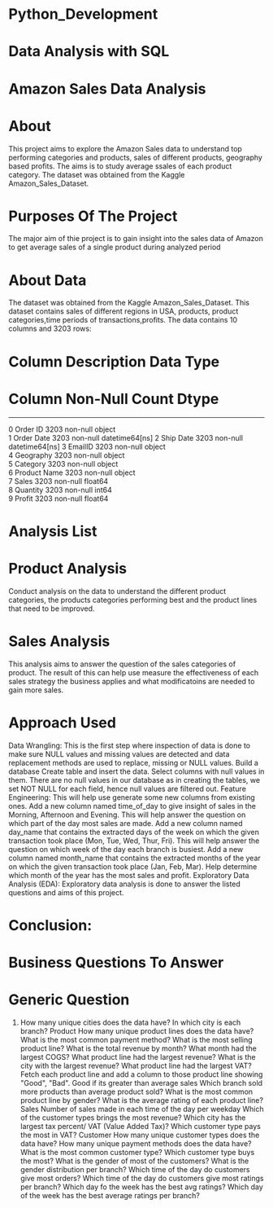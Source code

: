 # Python_Development
# Data Analysis with SQL
# Amazon Sales Data Analysis
# About
This project aims to explore the Amazon Sales data to understand top performing categories and products, sales of different products, geography based profits. The aims is to study average ssales of each product category. The dataset was obtained from the Kaggle Amazon_Sales_Dataset.

# Purposes Of The Project
The major aim of thie project is to gain insight into the sales data of Amazon to get average sales of a single product during analyzed period

# About Data
The dataset was obtained from the Kaggle Amazon_Sales_Dataset. This dataset contains sales of different regions in USA, products, product categories,time periods of 
transactions,profits. The data contains 10 columns and 3203 rows:

# Column Description Data Type
 #   Column        Non-Null Count  Dtype         
---  ------        --------------  -----         
 0   Order ID      3203 non-null   object        
 1   Order Date    3203 non-null   datetime64[ns]
 2   Ship Date     3203 non-null   datetime64[ns]
 3   EmailID       3203 non-null   object        
 4   Geography     3203 non-null   object        
 5   Category      3203 non-null   object        
 6   Product Name  3203 non-null   object        
 7   Sales         3203 non-null   float64       
 8   Quantity      3203 non-null   int64         
 9   Profit        3203 non-null   float64    

# Analysis List
# Product Analysis
Conduct analysis on the data to understand the different product categories, the products categories performing best and the product lines that need to be improved.

# Sales Analysis
This analysis aims to answer the question of the sales categories of product. The result of this can help use measure the effectiveness of each sales strategy the business applies and what modificatoins are needed to gain more sales.

# Approach Used
Data Wrangling: This is the first step where inspection of data is done to make sure NULL values and missing values are detected and data replacement methods are used to replace, missing or NULL values.
Build a database
Create table and insert the data.
Select columns with null values in them. There are no null values in our database as in creating the tables, we set NOT NULL for each field, hence null values are filtered out.
Feature Engineering: This will help use generate some new columns from existing ones.
Add a new column named time_of_day to give insight of sales in the Morning, Afternoon and Evening. This will help answer the question on which part of the day most sales are made.
Add a new column named day_name that contains the extracted days of the week on which the given transaction took place (Mon, Tue, Wed, Thur, Fri). This will help answer the question on which week of the day each branch is busiest.
Add a new column named month_name that contains the extracted months of the year on which the given transaction took place (Jan, Feb, Mar). Help determine which month of the year has the most sales and profit.
Exploratory Data Analysis (EDA): Exploratory data analysis is done to answer the listed questions and aims of this project.

# Conclusion:

# Business Questions To Answer
# Generic Question
1. How many unique cities does the data have?
In which city is each branch?
Product
How many unique product lines does the data have?
What is the most common payment method?
What is the most selling product line?
What is the total revenue by month?
What month had the largest COGS?
What product line had the largest revenue?
What is the city with the largest revenue?
What product line had the largest VAT?
Fetch each product line and add a column to those product line showing "Good", "Bad". Good if its greater than average sales
Which branch sold more products than average product sold?
What is the most common product line by gender?
What is the average rating of each product line?
Sales
Number of sales made in each time of the day per weekday
Which of the customer types brings the most revenue?
Which city has the largest tax percent/ VAT (Value Added Tax)?
Which customer type pays the most in VAT?
Customer
How many unique customer types does the data have?
How many unique payment methods does the data have?
What is the most common customer type?
Which customer type buys the most?
What is the gender of most of the customers?
What is the gender distribution per branch?
Which time of the day do customers give most orders?
Which time of the day do customers give most ratings per branch?
Which day fo the week has the best avg ratings?
Which day of the week has the best average ratings per branch?
